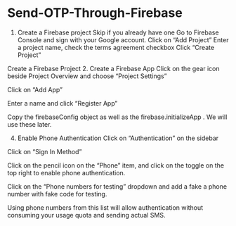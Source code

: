 # Send-OTP-Through-Firebase

1. Create a Firebase project
Skip if you already have one
Go to Firebase Console and sign with your Google account.
Click on “Add Project”
Enter a project name, check the terms agreement checkbox
Click “Create Project”

Create a Firebase Project
2. Create a Firebase App
Click on the gear icon beside Project Overview and choose “Project Settings”

Click on “Add App”

Enter a name and click “Register App”

Copy the firebaseConfig object as well as the firebase.initializeApp . We will use these later.

4. Enable Phone Authentication
Click on “Authentication” on the sidebar

Click on “Sign In Method”

Click on the pencil icon on the “Phone” item, and click on the toggle on the top right to enable phone authentication.

Click on the “Phone numbers for testing” dropdown and add a fake a phone number with fake code for testing.

Using phone numbers from this list will allow authentication without consuming your usage quota and sending actual SMS.
